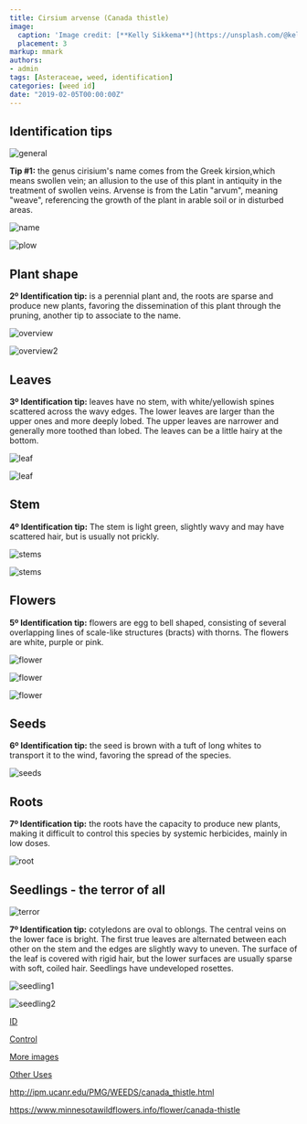 ```yaml
---
title: Cirsium arvense (Canada thistle)
image:
  caption: 'Image credit: [**Kelly Sikkema**](https://unsplash.com/@kellysikkema?utm_source=unsplash&utm_medium=referral&utm_content=creditCopyText)'
  placement: 3
markup: mmark
authors:
- admin
tags: [Asteraceae, weed, identification]
categories: [weed id]
date: "2019-02-05T00:00:00Z"
---
```

## Identification tips

![general](https://github.com/vitoranunciato/academic-kickstart/blob/master/content/pt/post/cirsium%20arvense/image/geral.jpg?raw=true)

**Tip #1:** the genus cirisium's name comes from the Greek  kirsion,which means swollen vein; an allusion to the use of this plant in antiquity in the treatment of swollen veins. Arvense is from the Latin "arvum", meaning "weave", referencing the growth of the plant in arable soil or in disturbed areas.

![name](https://github.com/vitoranunciato/academic-kickstart/blob/master/content/pt/post/cirsium%20arvense/image/name.jpg?raw=true)

![plow](https://media.giphy.com/media/3orifd15j0vhDkIHPW/giphy.gif)

## Plant shape

**2º Identification tip:** is a perennial plant and, the  roots  are  sparse  and produce new plants, favoring the dissemination of this plant through the pruning, another tip to associate to the name.

![overview](https://github.com/vitoranunciato/academic-kickstart/blob/master/content/pt/post/cirsium%20arvense/image/overview.jpg?raw=true)

![overview2](https://github.com/vitoranunciato/academic-kickstart/blob/master/content/pt/post/cirsium%20arvense/image/overview2.jpg?raw=true)

## Leaves

**3º Identification tip:** leaves have no stem, with white/yellowish spines scattered across the wavy edges. The lower leaves are larger than the upper ones and more deeply lobed. The upper leaves are narrower and generally more toothed than lobed. The leaves can be a little hairy at the bottom.

![leaf](https://github.com/vitoranunciato/academic-kickstart/blob/master/content/pt/post/cirsium%20arvense/image/leaf.jpg?raw=true)

![leaf](https://github.com/vitoranunciato/academic-kickstart/blob/master/content/pt/post/cirsium%20arvense/image/leaf2.jpg?raw=true)

## Stem

**4º Identification tip:** The stem is light green, slightly wavy and may have scattered hair, but is usually not prickly.

![stems](https://github.com/vitoranunciato/academic-kickstart/blob/master/content/pt/post/cirsium%20arvense/image/stems.jpg?raw=true)

![stems](https://github.com/vitoranunciato/academic-kickstart/blob/master/content/pt/post/cirsium%20arvense/image/stems2.jpg?raw=true)

## Flowers

**5º Identification tip:** flowers are egg to bell shaped, consisting of several overlapping lines of scale-like structures (bracts) with thorns. The flowers are white, purple or pink.

![flower](https://github.com/vitoranunciato/academic-kickstart/blob/master/content/pt/post/cirsium%20arvense/image/flower.jpg?raw=true)

![flower](https://github.com/vitoranunciato/academic-kickstart/blob/master/content/pt/post/cirsium%20arvense/image/flower2.jpg?raw=true)

![flower](https://github.com/vitoranunciato/academic-kickstart/blob/master/content/pt/post/cirsium%20arvense/image/flower3.jpg?raw=true)

## Seeds

**6º Identification tip:** the seed is brown with a tuft of long whites  to transport it to the wind, favoring the spread of the species.

![seeds](https://github.com/vitoranunciato/academic-kickstart/blob/master/content/pt/post/cirsium%20arvense/image/seeds.jpg?raw=true)

## Roots

**7º Identification tip:** the roots have the capacity to produce new plants, making it difficult to control this species by systemic herbicides, mainly in low doses.

![root](https://github.com/vitoranunciato/academic-kickstart/blob/master/content/pt/post/cirsium%20arvense/image/roots.jpg?raw=true)

## Seedlings - the terror of all
![terror](https://media.giphy.com/media/26vURtl9WiwveWpPi/giphy.gif)

**7º Identification tip:** cotyledons are oval to oblongs. The central veins on the lower face is bright. The first true leaves are alternated between each other on the stem and the edges are slightly wavy to uneven. The surface of the leaf is covered with rigid hair,  but the lower surfaces are usually sparse with soft, coiled hair.  Seedlings have undeveloped rosettes.

![seedling1](https://github.com/vitoranunciato/academic-kickstart/blob/master/content/pt/post/cirsium%20arvense/image/seedling.jpg?raw=true)

![seedling2](https://github.com/vitoranunciato/academic-kickstart/blob/master/content/pt/post/cirsium%20arvense/image/seedling2.jpg?raw=true)

[ID](https://www.youtube.com/watch?v=dgj0T5Gxjqs&list=PLdTdglZPyaglMcCmnDfkGdt-qnJ_IJJ57&index=30&t=0s)

[Control](https://www.youtube.com/watch?v=7B8ErZd9Mig&list=PLdTdglZPyaglMcCmnDfkGdt-qnJ_IJJ57&index=31&t=0s)

[More images](https://calphotos.berkeley.edu/cgi/img_query?where-lifeform=any&rel-taxon=contains&where-taxon=Cirsium+arvense&rel-namesoup=matchphrase&where-namesoup=&rel-location=matchphrase&where-location=&rel-county=eq&where-county=any&rel-state=eq&where-state=any&rel-country=eq&where-country=any&where-collectn=any&rel-photographer=contains&where-photographer=&rel-kwid=equals&where-kwid=&max_rows=24)

[Other Uses](https://pfaf.org/user/Plant.aspx?LatinName=Cirsium%20arvense)

http://ipm.ucanr.edu/PMG/WEEDS/canada_thistle.html

https://www.minnesotawildflowers.info/flower/canada-thistle
